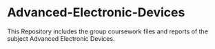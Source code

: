 # Advanced-Electronic-Devices
This Repository includes the group coursework files and reports of the subject Advanced Electronic Devices.
